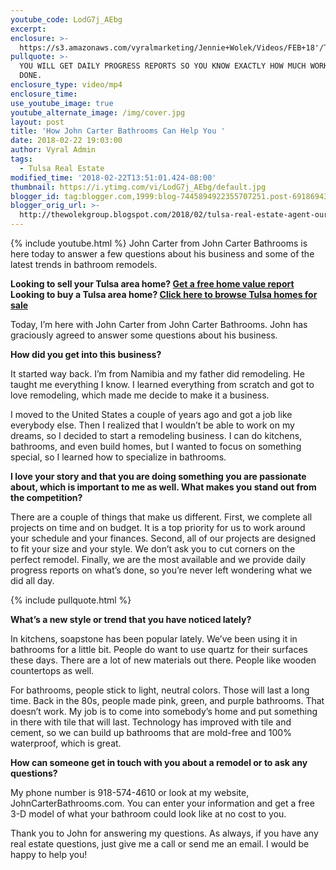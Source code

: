```yaml
---
youtube_code: LodG7j_AEbg
excerpt:
enclosure: >-
  https://s3.amazonaws.com/vyralmarketing/Jennie+Wolek/Videos/FEB+18'/Tulsa+Real+Estate+Agent-+Our+Favorite+Bathroom+Remodel+Specialist.mp4
pullquote: >-
  YOU WILL GET DAILY PROGRESS REPORTS SO YOU KNOW EXACTLY HOW MUCH WORK HAS BEEN
  DONE.
enclosure_type: video/mp4
enclosure_time:
use_youtube_image: true
youtube_alternate_image: /img/cover.jpg
layout: post
title: 'How John Carter Bathrooms Can Help You '
date: 2018-02-22 19:03:00
author: Vyral Admin
tags:
  - Tulsa Real Estate
modified_time: '2018-02-22T13:51:01.424-08:00'
thumbnail: https://i.ytimg.com/vi/LodG7j_AEbg/default.jpg
blogger_id: tag:blogger.com,1999:blog-7445894922355707251.post-6918694338608059013
blogger_orig_url: >-
  http://thewolekgroup.blogspot.com/2018/02/tulsa-real-estate-agent-our-favorite-bathroom-remodel-specialist.html
---
```

{% include youtube.html %} John Carter from John Carter Bathrooms is here today to answer a few questions about his business and some of the latest trends in bathroom remodels.

<div class="post-cta"><strong>Looking to sell your Tulsa area home? <a target="_blank" href="http://www.tulsahomevalue.com/">Get a free home value report</a><br />Looking to buy a Tulsa area home? <a target="_blank" href="http://www.thewolekgroup.com/search-for-homes/#/-1451235678">Click here to browse Tulsa homes for sale</a></strong></div>

Today, I’m here with John Carter from John Carter Bathrooms. John has graciously agreed to answer some questions about his business.

**How did you get into this business?**

It started way back. I’m from Namibia and my father did remodeling. He taught me everything I know. I learned everything from scratch and got to love remodeling, which made me decide to make it a business.

I moved to the United States a couple of years ago and got a job like everybody else. Then I realized that I wouldn’t be able to work on my dreams, so I decided to start a remodeling business. I can do kitchens, bathrooms, and even build homes, but I wanted to focus on something special, so I learned how to specialize in bathrooms.

**I love your story and that you are doing something you are passionate about, which is important to me as well. What makes you stand out from the competition?**

There are a couple of things that make us different. First, we complete all projects on time and on budget. It is a top priority for us to work around your schedule and your finances. Second, all of our projects are designed to fit your size and your style. We don’t ask you to cut corners on the perfect remodel. Finally, we are the most available and we provide daily progress reports on what’s done, so you’re never left wondering what we did all day.

{% include pullquote.html %}

**What’s a new style or trend that you have noticed lately?**

In kitchens, soapstone has been popular lately. We’ve been using it in bathrooms for a little bit. People do want to use quartz for their surfaces these days. There are a lot of new materials out there. People like wooden countertops as well.

For bathrooms, people stick to light, neutral colors. Those will last a long time. Back in the 80s, people made pink, green, and purple bathrooms. That doesn’t work. My job is to come into somebody’s home and put something in there with tile that will last. Technology has improved with tile and cement, so we can build up bathrooms that are mold-free and 100% waterproof, which is great.

**How can someone get in touch with you about a remodel or to ask any questions?**

My phone number is 918-574-4610 or look at my website, JohnCarterBathrooms.com. You can enter your information and get a free 3-D model of what your bathroom could look like at no cost to you.

Thank you to John for answering my questions. As always, if you have any real estate questions, just give me a call or send me an email. I would be happy to help you!